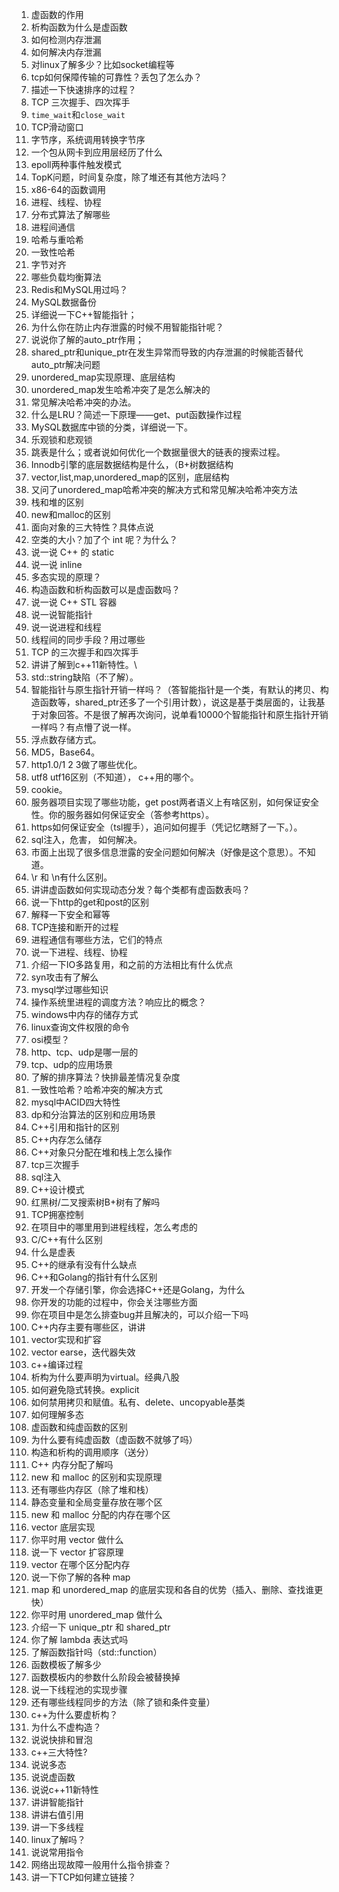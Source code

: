 1.  虚函数的作用
2.  析构函数为什么是虚函数
3.  如何检测内存泄漏
4.  如何解决内存泄漏
5.  对linux了解多少？比如socket编程等
6.  tcp如何保障传输的可靠性？丢包了怎么办？
7.  描述一下快速排序的过程？
8.  TCP 三次握手、四次挥手
10.  `time_wait`和`close_wait`
11.  TCP滑动窗口
12.  字节序，系统调用转换字节序
13.  一个包从网卡到应用层经历了什么
14.  epoll两种事件触发模式
15.  TopK问题，时间复杂度，除了堆还有其他方法吗？
16.  x86-64的函数调用
17.  进程、线程、协程
18.  分布式算法了解哪些
19.  进程间通信
20.  哈希与重哈希
21.  一致性哈希
22.  字节对齐
23.  哪些负载均衡算法
24.  Redis和MySQL用过吗？
25.  MySQL数据备份
26. 详细说一下C++智能指针；
27. 为什么你在防止内存泄露的时候不用智能指针呢？
28. 说说你了解的auto_ptr作用；
29. shared_ptr和unique_ptr在发生异常而导致的内存泄漏的时候能否替代auto_ptr解决问题
30. unordered_map实现原理、底层结构
31. unordered_map发生哈希冲突了是怎么解决的
32. 常见解决哈希冲突的办法。
33. 什么是LRU？简述一下原理——get、put函数操作过程
34. MySQL数据库中锁的分类，详细说一下。
35. 乐观锁和悲观锁
36. 跳表是什么；或者说如何优化一个数据量很大的链表的搜索过程。
37. Innodb引擎的底层数据结构是什么，（B+树数据结构
38. vector,list,map,unordered_map的区别，底层结构
39. 又问了unordered_map哈希冲突的解决方式和常见解决哈希冲突方法
40. 栈和堆的区别
41. new和malloc的区别
42. 面向对象的三大特性？具体点说
43. 空类的大小？加了个 int 呢？为什么？
44. 说一说 C++ 的 static
45. 说一说 inline
46. 多态实现的原理？
47. 构造函数和析构函数可以是虚函数吗？
48. 说一说 C++ STL 容器
49. 说一说智能指针
50. 说一说进程和线程
51. 线程间的同步手段？用过哪些
52. TCP 的三次握手和四次挥手
53. 讲讲了解到c++11新特性。\
54. std::string缺陷（不了解）。
55. 智能指针与原生指针开销一样吗？（答智能指针是一个类，有默认的拷贝、构造函数等，shared_ptr还多了一个引用计数），说这是基于类层面的，让我基于对象回答。不是很了解再次询问，说单看10000个智能指针和原生指针开销一样吗？有点懵了说一样。
56.  浮点数存储方式。
57.  MD5，Base64。
58.  http1.0/1 2 3做了哪些优化。
59.  utf8 utf16区别（不知道）， c++用的哪个。
60.  cookie。
61.  服务器项目实现了哪些功能，get post两者语义上有啥区别，如何保证安全性。你的服务器如何保证安全（答参考https）。
62.  https如何保证安全（tsl握手），追问如何握手（凭记忆瞎掰了一下。）。
63.  sql注入，危害， 如何解决。
64.  市面上出现了很多信息泄露的安全问题如何解决（好像是这个意思）。不知道。
65.  \r 和 \n有什么区别。
66.  讲讲虚函数如何实现动态分发？每个类都有虚函数表吗？
67. 说一下http的get和post的区别  
68. 解释一下安全和幂等  
69. TCP连接和断开的过程  
70. 进程通信有哪些方法，它们的特点  
71. 说一下进程、线程、协程  
72. 介绍一下IO多路复用，和之前的方法相比有什么优点  
73. syn攻击有了解么  
74. mysql学过哪些知识
75. 操作系统里进程的调度方法？响应比的概念？
76. windows中内存的储存方式
77. linux查询文件权限的命令
78. osi模型？
79. http、tcp、udp是哪一层的
80. tcp、udp的应用场景
81. 了解的排序算法？快排最差情况复杂度
82. 一致性哈希？哈希冲突的解决方式
83. mysql中ACID四大特性
84. dp和分治算法的区别和应用场景
85. C++引用和指针的区别
86. C++内存怎么储存
87. C++对象只分配在堆和栈上怎么操作
88. tcp三次握手
89. sql注入
90. C++设计模式
91. 红黑树/二叉搜索树B+树有了解吗
92. TCP拥塞控制
93. 在项目中的哪里用到进程线程，怎么考虑的
94. C/C++有什么区别
95. 什么是虚表
96. C++的继承有没有什么缺点
97. C++和Golang的指针有什么区别
98. 开发一个存储引擎，你会选择C++还是Golang，为什么
99. 你开发的功能的过程中，你会关注哪些方面
100. 你在项目中是怎么排查bug并且解决的，可以介绍一下吗
101. C++内存主要有哪些区，讲讲
102. vector实现和扩容
103. vector earse，迭代器失效
104. c++编译过程
105. 析构为什么要声明为virtual。经典八股
106. 如何避免隐式转换。explicit
107. 如何禁用拷贝和赋值。私有、delete、uncopyable基类
108. 如何理解多态
109. 虚函数和纯虚函数的区别
110. 为什么要有纯虚函数（虚函数不就够了吗）
111. 构造和析构的调用顺序（送分）
112. C++ 内存分配了解吗
113. new 和 malloc 的区别和实现原理
114. 还有哪些内存区（除了堆和栈）
115. 静态变量和全局变量存放在哪个区
116. new 和 malloc 分配的内存在哪个区
117. vector 底层实现
118. 你平时用 vector 做什么
119. 说一下 vector 扩容原理
120. vector 在哪个区分配内存
121. 说一下你了解的各种 map
122. map 和 unordered_map 的底层实现和各自的优势（插入、删除、查找谁更快）
123. 你平时用 unordered_map 做什么
124. 介绍一下 unique_ptr 和 shared_ptr
125. 你了解 lambda 表达式吗
126. 了解函数指针吗（std::function）
127. 函数模板了解多少
128. 函数模板内的参数什么阶段会被替换掉
129. 说一下线程池的实现步骤
130. 还有哪些线程同步的方法（除了锁和条件变量）
131. c++为什么要虚析构？  
132. 为什么不虚构造？  
133. 说说快排和冒泡
134. c++三大特性?  
135. 说说多态  
136. 说说虚函数  
137. 说说c++11新特性  
138. 讲讲智能指针  
139. 讲讲右值引用  
140. 讲一下多线程  
141. linux了解吗？  
142. 说说常用指令  
143. 网络出现故障一般用什么指令排查？  
144. 讲一下TCP如何建立链接？